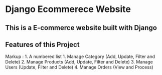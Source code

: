 # Django Ecommerece Website
## This is a  E-commerce website built with Django 
## Features of this Project
 Markup : 1. A numbered list
            1. Manage Category (Add, Update, Filter and Delete)
            2. Manage Products (Add, Update, Filter and Delete)
            3. Manage Users (Update, Filter and Delete)
            4. Manage Orders (View and Process)

